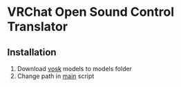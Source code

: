 # VRChat Open Sound Control Translator

## Installation
1. Download [vosk](https://alphacephei.com/vosk/models) models to models folder
2. Change path in [main](main.py) script